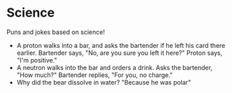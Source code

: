 # Science
Puns and jokes based on science!

* A proton walks into a bar, and asks the bartender if he left his card there earlier. Bartender says, "No, are you sure you left it here?" Proton says, "I'm positive."
* A neutron walks into the bar and orders a drink. Asks the bartender, "How much?" Bartender replies, "For you, no charge."
* Why did the bear dissolve in water? "Because he was polar"
